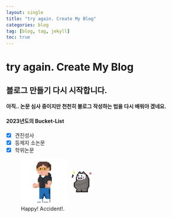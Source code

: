 ```yaml
---
layout: single
title: "try again. Create My Blog"
categories: blog
tag: [blog, tag, jekyll]
toc: true
---
```


try again. Create My Blog 
===


블로그 만들기 다시 시작합니다.
---


#### 아직.. 논문 심사 중이지만 천천히 블로그 작성하는 법을 다시 배워야 겠네요.

#### 2023년도의 Bucket-List
- [x] 견진성사
- [x] 등제지 소논문 
- [x] 학위논문

<figure class="half">
  <a href="link"><img src="/images/KEC_05.gif" align=center width="30%" height="30%" ></a>
  <a href="link"><img src="/images/TableBear.gif" align=center width="15%" height="15%"></a>
  <figcaption> Happy! Accident!.</figcaption>
</figure>


<!-- ![철!](/images/KEC_05.gif){: width="20%" height="20%"}{: .center} 
![happy bear~!](/images/TableBear.gif){: width="20%" height="20%"}{: .center}
#### Happy! Accident! -->
